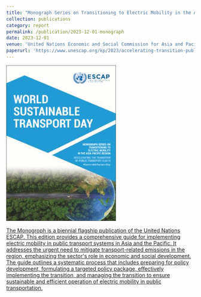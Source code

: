 ```yaml
---
title: "Monograph Series on Transitioning to Electric Mobility in the Asia-Pacific Region: Accelerating the Transition of Public Transport Fleets"
collection: publications
category: report
permalink: /publication/2023-12-01-monograph
date: 2023-12-01
venue: 'United Nations Economic and Social Commission for Asia and Pacific'
paperurl: 'https://www.unescap.org/kp/2023/accelerating-transition-public-transport-fleets'
---
```

<a href="https://www.unescap.org/kp/2023/accelerating-transition-public-transport-fleets" target="_blank">
  <img src="/images/monograph.png">

The Monogroph is a biennial flagship publication of the United Nations ESCAP. This edition provides a comprehensive guide for implementing electric mobility in public transport systems in Asia and the Pacific. It addresses the urgent need to mitigate transport-related emissions in the region, emphasizing the sector's role in economic and social development. The guide outlines a systematic process that includes preparing for policy development, formulating a targeted policy package, effectively implementing the transition, and managing the transition to ensure sustainable and efficient operation of electric mobility in public transportation.
